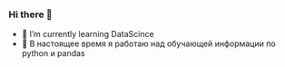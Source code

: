 ### Hi there 👋

- 🌱 I’m currently learning DataScince
- 🔭 В настоящее время я работаю над обучающей информации по python и pandas
